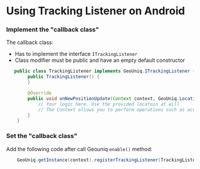 # Using Tracking Listener on Android

### Implement the "callback class"

The callback class:

* Has to implement the interface `ITrackingListener`
* Class modifier must be public and have an empty default constructor

```java
   public class TrackingListener implements GeoUniq.ITrackingListener {
        public TrackingListener() {
        }

        @Override
        public void onNewPositionUpdate(Context context, GeoUniq.Location location) {
            // Your logic here. Use the provided locatoin at will
            // The Context allows you to perform operations such as accessing the storage, posting notifications, obtain Android services, etc.
        }
    }
```

### Set the "callback class"

Add the following code after call Geouniq `enable()` method:

```java
    GeoUniq.getInstance(context).registerTrackingListener(TrackingListener.class);
```